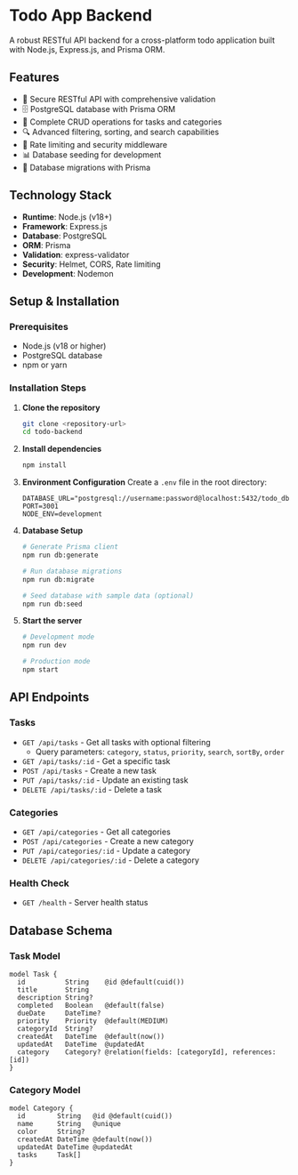 # Todo App Backend

A robust RESTful API backend for a cross-platform todo application built with Node.js, Express.js, and Prisma ORM.

## Features

- 🔐 Secure RESTful API with comprehensive validation
- 🗄️ PostgreSQL database with Prisma ORM
- 📝 Complete CRUD operations for tasks and categories
- 🔍 Advanced filtering, sorting, and search capabilities
- 🚀 Rate limiting and security middleware
- 📊 Database seeding for development
- 🔄 Database migrations with Prisma

## Technology Stack

- **Runtime**: Node.js (v18+)
- **Framework**: Express.js
- **Database**: PostgreSQL
- **ORM**: Prisma
- **Validation**: express-validator
- **Security**: Helmet, CORS, Rate limiting
- **Development**: Nodemon

## Setup & Installation

### Prerequisites

- Node.js (v18 or higher)
- PostgreSQL database
- npm or yarn

### Installation Steps

1. **Clone the repository**
   ```bash
   git clone <repository-url>
   cd todo-backend
   ```

2. **Install dependencies**
   ```bash
   npm install
   ```

3. **Environment Configuration**
   Create a `.env` file in the root directory:
   ```env
   DATABASE_URL="postgresql://username:password@localhost:5432/todo_db"
   PORT=3001
   NODE_ENV=development
   ```

4. **Database Setup**
   ```bash
   # Generate Prisma client
   npm run db:generate
   
   # Run database migrations
   npm run db:migrate
   
   # Seed database with sample data (optional)
   npm run db:seed
   ```

5. **Start the server**
   ```bash
   # Development mode
   npm run dev
   
   # Production mode
   npm start
   ```

## API Endpoints

### Tasks

- `GET /api/tasks` - Get all tasks with optional filtering
  - Query parameters: `category`, `status`, `priority`, `search`, `sortBy`, `order`
- `GET /api/tasks/:id` - Get a specific task
- `POST /api/tasks` - Create a new task
- `PUT /api/tasks/:id` - Update an existing task
- `DELETE /api/tasks/:id` - Delete a task

### Categories

- `GET /api/categories` - Get all categories
- `POST /api/categories` - Create a new category
- `PUT /api/categories/:id` - Update a category
- `DELETE /api/categories/:id` - Delete a category

### Health Check

- `GET /health` - Server health status

## Database Schema

### Task Model
```prisma
model Task {
  id          String    @id @default(cuid())
  title       String
  description String?
  completed   Boolean   @default(false)
  dueDate     DateTime?
  priority    Priority  @default(MEDIUM)
  categoryId  String?
  createdAt   DateTime  @default(now())
  updatedAt   DateTime  @updatedAt
  category    Category? @relation(fields: [categoryId], references: [id])
}
```

### Category Model
```prisma
model Category {
  id        String   @id @default(cuid())
  name      String   @unique
  color     String?
  createdAt DateTime @default(now())
  updatedAt DateTime @updatedAt
  tasks     Task[]
}
```